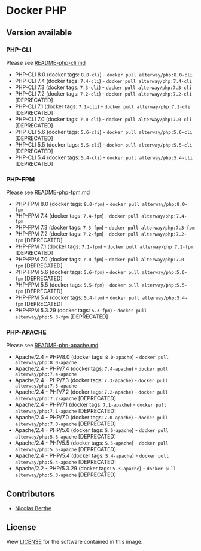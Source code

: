 # Docker PHP

## Version available

### PHP-CLI

Please see [README-php-cli.md](doc-php-cli.md)

- PHP-CLI 8.0 (docker tags: `8.0-cli`) - `docker pull alterway/php:8.0-cli`
- PHP-CLI 7.4 (docker tags: `7.4-cli`) - `docker pull alterway/php:7.4-cli`
- PHP-CLI 7.3 (docker tags: `7.3-cli`) - `docker pull alterway/php:7.3-cli`
- PHP-CLI 7.2 (docker tags: `7.2-cli`) - `docker pull alterway/php:7.2-cli` [DEPRECATED]
- PHP-CLI 7.1 (docker tags: `7.1-cli`) - `docker pull alterway/php:7.1-cli` [DEPRECATED]
- PHP-CLI 7.0 (docker tags: `7.0-cli`) - `docker pull alterway/php:7.0-cli` [DEPRECATED]
- PHP-CLI 5.6 (docker tags: `5.6-cli`) - `docker pull alterway/php:5.6-cli` [DEPRECATED]
- PHP-CLI 5.5 (docker tags: `5.5-cli`) - `docker pull alterway/php:5.5-cli` [DEPRECATED]
- PHP-CLI 5.4 (docker tags: `5.4-cli`) - `docker pull alterway/php:5.4-cli` [DEPRECATED]

### PHP-FPM

Please see [README-php-fpm.md](doc-php-fpm.md)

- PHP-FPM 8.0 (docker tags: `8.0-fpm`) - `docker pull alterway/php:8.0-fpm`
- PHP-FPM 7.4 (docker tags: `7.4-fpm`) - `docker pull alterway/php:7.4-fpm`
- PHP-FPM 7.3 (docker tags: `7.3-fpm`) - `docker pull alterway/php:7.3-fpm`
- PHP-FPM 7.2 (docker tags: `7.2-fpm`) - `docker pull alterway/php:7.2-fpm` [DEPRECATED]
- PHP-FPM 7.1 (docker tags: `7.1-fpm`) - `docker pull alterway/php:7.1-fpm` [DEPRECATED]
- PHP-FPM 7.0 (docker tags: `7.0-fpm`) - `docker pull alterway/php:7.0-fpm` [DEPRECATED]
- PHP-FPM 5.6 (docker tags: `5.6-fpm`) - `docker pull alterway/php:5.6-fpm` [DEPRECATED]
- PHP-FPM 5.5 (docker tags: `5.5-fpm`) - `docker pull alterway/php:5.5-fpm` [DEPRECATED]
- PHP-FPM 5.4 (docker tags: `5.4-fpm`) - `docker pull alterway/php:5.4-fpm` [DEPRECATED]
- PHP-FPM 5.3.29 (docker tags: `5.3-fpm`) - `docker pull alterway/php:5.3-fpm` [DEPRECATED]

### PHP-APACHE

Please see [README-php-apache.md](doc-php-apache.md)

- Apache/2.4 - PHP/8.0 (docker tags: `8.0-apache`) - `docker pull alterway/php:8.0-apache`
- Apache/2.4 - PHP/7.4 (docker tags: `7.4-apache`) - `docker pull alterway/php:7.4-apache`
- Apache/2.4 - PHP/7.3 (docker tags: `7.3-apache`) - `docker pull alterway/php:7.3-apache`
- Apache/2.4 - PHP/7.2 (docker tags: `7.2-apache`) - `docker pull alterway/php:7.2-apache` [DEPRECATED]
- Apache/2.4 - PHP/7.1 (docker tags: `7.1-apache`) - `docker pull alterway/php:7.1-apache` [DEPRECATED]
- Apache/2.4 - PHP/7.0 (docker tags: `7.0-apache`) - `docker pull alterway/php:7.0-apache` [DEPRECATED]
- Apache/2.4 - PHP/5.6 (docker tags: `5.6-apache`) - `docker pull alterway/php:5.6-apache` [DEPRECATED]
- Apache/2.4 - PHP/5.5 (docker tags: `5.5-apache`) - `docker pull alterway/php:5.5-apache` [DEPRECATED]
- Apache/2.4 - PHP/5.4 (docker tags: `5.4-apache`) - `docker pull alterway/php:5.4-apache` [DEPRECATED]
- Apache/2.2 - PHP/5.3.29 (docker tags: `5.3-apache`) - `docker pull alterway/php:5.3-apache` [DEPRECATED]

## Contributors

- [Nicolas Berthe](https://github.com/4devnull)

## License

View [LICENSE](LICENSE) for the software contained in this image.
